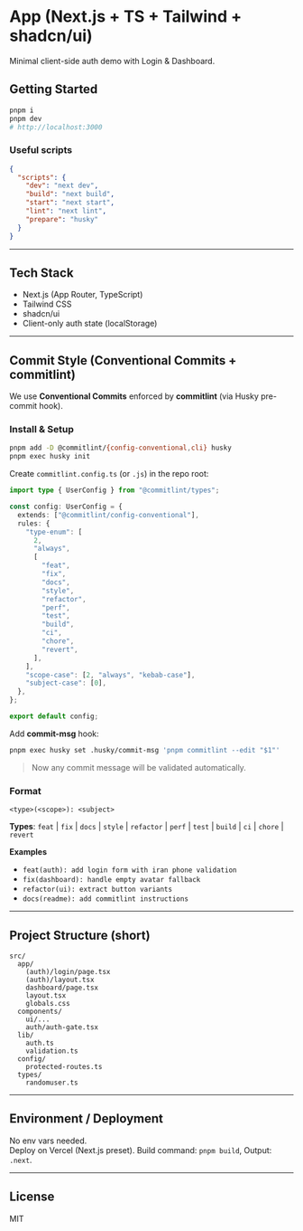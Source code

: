 # App (Next.js + TS + Tailwind + shadcn/ui)

Minimal client-side auth demo with Login & Dashboard.

## Getting Started

```bash
pnpm i
pnpm dev
# http://localhost:3000
```

### Useful scripts

```json
{
  "scripts": {
    "dev": "next dev",
    "build": "next build",
    "start": "next start",
    "lint": "next lint",
    "prepare": "husky"
  }
}
```

---

## Tech Stack

- Next.js (App Router, TypeScript)
- Tailwind CSS
- shadcn/ui
- Client-only auth state (localStorage)

---

## Commit Style (Conventional Commits + commitlint)

We use **Conventional Commits** enforced by **commitlint** (via Husky pre-commit hook).

### Install & Setup

```bash
pnpm add -D @commitlint/{config-conventional,cli} husky
pnpm exec husky init
```

Create `commitlint.config.ts` (or `.js`) in the repo root:

```ts
import type { UserConfig } from "@commitlint/types";

const config: UserConfig = {
  extends: ["@commitlint/config-conventional"],
  rules: {
    "type-enum": [
      2,
      "always",
      [
        "feat",
        "fix",
        "docs",
        "style",
        "refactor",
        "perf",
        "test",
        "build",
        "ci",
        "chore",
        "revert",
      ],
    ],
    "scope-case": [2, "always", "kebab-case"],
    "subject-case": [0],
  },
};

export default config;
```

Add **commit-msg** hook:

```bash
pnpm exec husky set .husky/commit-msg 'pnpm commitlint --edit "$1"'
```

> Now any commit message will be validated automatically.

### Format

```
<type>(<scope>): <subject>
```

**Types**: `feat` | `fix` | `docs` | `style` | `refactor` | `perf` | `test` | `build` | `ci` | `chore` | `revert`

**Examples**

- `feat(auth): add login form with iran phone validation`
- `fix(dashboard): handle empty avatar fallback`
- `refactor(ui): extract button variants`
- `docs(readme): add commitlint instructions`

---

## Project Structure (short)

```
src/
  app/
    (auth)/login/page.tsx
    (auth)/layout.tsx
    dashboard/page.tsx
    layout.tsx
    globals.css
  components/
    ui/...
    auth/auth-gate.tsx
  lib/
    auth.ts
    validation.ts
  config/
    protected-routes.ts
  types/
    randomuser.ts
```

---

## Environment / Deployment

No env vars needed.  
Deploy on Vercel (Next.js preset). Build command: `pnpm build`, Output: `.next`.

---

## License

MIT
